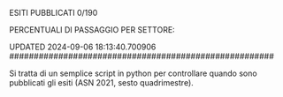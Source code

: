ESITI PUBBLICATI 0/190 

PERCENTUALI DI PASSAGGIO PER SETTORE:

UPDATED 2024-09-06 18:13:40.700906
###################################################### 

Si tratta di un semplice script in python per controllare quando sono pubblicati gli esiti (ASN 2021, sesto quadrimestre).

